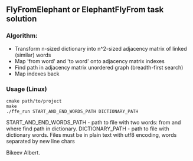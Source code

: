 ## FlyFromElephant or ElephantFlyFrom task solution

### Algorithm:
  - Transform n-sized dictionary into n^2-sized adjacency matrix of linked (similar) words
  - Map 'from word' and 'to word' onto  adjacency matrix indexes
  - Find path in adjacency matrix unordered graph (breadth-first search)
  - Map indexes back

### Usage (Linux)
```
cmake path/to/project
make
./ffe_run START_AND_END_WORDS_PATH DICTIONARY_PATH
```
START_AND_END_WORDS_PATH - path to file with two words: from and where find path in dictionary.
DICTIONARY_PATH - path to file with dictionary words.
Files must be in plain text with utf8 encoding, words separated by new line chars


Bikeev Albert.

